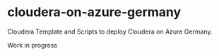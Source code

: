 # cloudera-on-azure-germany
Cloudera Template and Scripts to deploy Cloudera on Azure Germany. 

Work in progress
